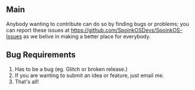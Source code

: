## Main
Anybody wanting to contribute can do so by finding bugs or problems; you can report these issues at https://github.com/SpoinkOSDevs/SpoinkOS-Issues as we belive in making a better place for everybody.
## Bug Requirements
1. Has to be a bug (eg. Glitch or broken release.)
2. If you are wanting to submit an idea or feature, just email me.
3. That's all!

